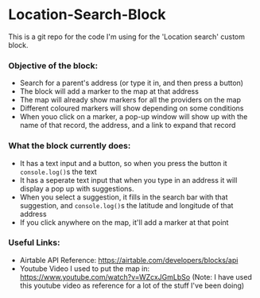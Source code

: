 # Location-Search-Block

This is a git repo for the code I'm using for the 'Location search' custom block.

### Objective of the block:

- Search for a parent's address (or type it in, and then press a button)
- The block will add a marker to the map at that address
- The map will already show markers for all the providers on the map
- Different coloured markers will show depending on some conditions
- When youo click on a marker, a pop-up window will show up with the name of that record, the address, and a link to expand that record

### What the block currently does:

- It has a text input and a button, so when you press the button it `console.log()`s the text
- It has a seperate text input that when you type in an address it will display a pop up with suggestions.
- When you select a suggestion, it fills in the search bar with that suggestion, and `console.log()`s the latitude and longitude of that address
- If you click anywhere on the map, it'll add a marker at that point

### Useful Links:

- Airtable API Reference: https://airtable.com/developers/blocks/api
- Youtube Video I used to put the map in: https://www.youtube.com/watch?v=WZcxJGmLbSo
  (Note: I have used this youtube video as reference for a lot of the stuff I've been doing)
